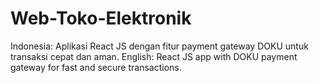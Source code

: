 # Web-Toko-Elektronik
Indonesia: Aplikasi React JS dengan fitur payment gateway DOKU untuk transaksi cepat dan aman.  English: React JS app with DOKU payment gateway for fast and secure transactions.
